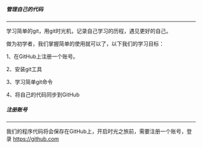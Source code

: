 ##### 管理自己的代码

------

学习简单的git，用git时光机，记录自己学习的历程，遇见更好的自己。

做为初学者，我们掌握简单的使用就可以了，以下我们的学习目标：

1、在GitHub上注册一个账号。

2、安装git工具

3、学习简单git命令

4、将自己的代码同步到GitHub

##### 注册账号

------

我们的程序代码将会保存在GitHub上，开启时光之旅前，需要注册一个账号，登录 https://github.com